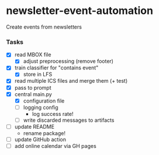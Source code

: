 # newsletter-event-automation
Create events from newsletters

### Tasks

- [x] read MBOX file
    - [x] adjust preprocessing (remove footer)
- [x] train classifier for "contains event"
  - [x] store in LFS
- [x] read multiple ICS files and merge them (+ test)
- [x] pass to prompt
- [x] central main.py
  - [x] configuration file
  - [ ] logging config
    - log success rate!
  - [ ] write discarded messages to artifacts
- [ ] update README
  - rename package!
- [ ] update GitHub action
- [ ] add online calendar via GH pages
